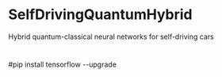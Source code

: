 # SelfDrivingQuantumHybrid
Hybrid quantum-classical neural networks for self-driving cars


#
#pip install tensorflow --upgrade
